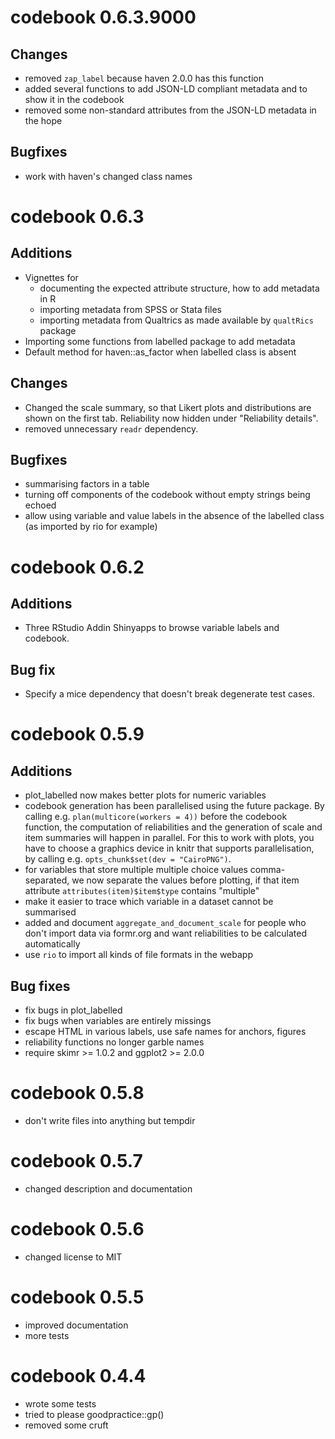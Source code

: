 # codebook 0.6.3.9000

## Changes
- removed `zap_label` because haven 2.0.0 has this function
- added several functions to add JSON-LD compliant metadata and to show it
  in the codebook
- removed some non-standard attributes from the JSON-LD metadata in the hope

## Bugfixes
- work with haven's changed class names

# codebook 0.6.3
## Additions
- Vignettes for
  - documenting the expected attribute structure, how to add metadata in R
  - importing metadata from SPSS or Stata files
  - importing metadata from Qualtrics as made available by `qualtRics` package
- Importing some functions from labelled package to add metadata
- Default method for haven::as_factor when labelled class is absent
  
## Changes
- Changed the scale summary, so that Likert plots and distributions are shown
  on the first tab. Reliability now hidden under "Reliability details".
- removed unnecessary `readr` dependency.

## Bugfixes
- summarising factors in a table
- turning off components of the codebook without empty strings being echoed
- allow using variable and value labels in the absence of the labelled class
  (as imported by rio for example)

# codebook 0.6.2
## Additions
- Three RStudio Addin Shinyapps to browse variable labels and codebook. 

## Bug fix
- Specify a mice dependency that doesn't break degenerate test cases.

# codebook 0.5.9
## Additions
- plot_labelled now makes better plots for numeric variables
- codebook generation has been parallelised using the future package. By calling
  e.g. `plan(multicore(workers = 4))` before the codebook function, the 
  computation of reliabilities and the generation of scale and item summaries
  will happen in parallel. For this to work with plots, you have to choose a 
  graphics device in knitr that supports parallelisation, by calling e.g. 
  `opts_chunk$set(dev = "CairoPNG")`.
- for variables that store multiple multiple choice values comma-separated, 
  we now separate the values before plotting, if that item attribute
  `attributes(item)$item$type` contains "multiple"
- make it easier to trace which variable in a dataset cannot be summarised
- added and document `aggregate_and_document_scale` for people who don't import
  data via formr.org and want reliabilities to be calculated automatically
- use `rio` to import all kinds of file formats in the webapp

## Bug fixes
- fix bugs in plot_labelled
- fix bugs when variables are entirely missings
- escape HTML in various labels, use safe names for anchors, figures
- reliability functions no longer garble names
- require skimr >= 1.0.2 and ggplot2 >= 2.0.0

# codebook 0.5.8
- don't write files into anything but tempdir

# codebook 0.5.7
- changed description and documentation

# codebook 0.5.6
- changed license to MIT

# codebook 0.5.5
- improved documentation
- more tests

# codebook 0.4.4
- wrote some tests
- tried to please goodpractice::gp()
- removed some cruft
